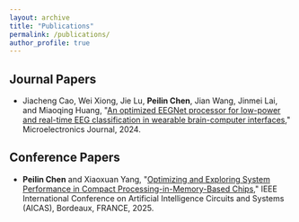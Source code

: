 ```yaml
---
layout: archive
title: "Publications"
permalink: /publications/
author_profile: true
---
```


## Journal Papers

* Jiacheng Cao, Wei Xiong, Jie Lu, **Peilin Chen**, Jian Wang, Jinmei Lai, and Miaoqing Huang, "[An optimized EEGNet processor for low-power and real-time EEG classification in wearable brain-computer interfaces](https://www.sciencedirect.com/science/article/pii/S0026269224000466)," Microelectronics Journal, 2024.

## Conference Papers

* **Peilin Chen** and Xiaoxuan Yang, "[Optimizing and Exploring System Performance in Compact Processing-in-Memory-Based Chips](https://arxiv.org/abs/2502.21259)," IEEE International Conference on Artificial Intelligence Circuits and Systems (AICAS), Bordeaux, FRANCE, 2025.
